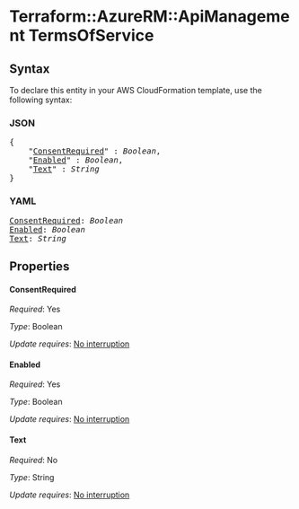 # Terraform::AzureRM::ApiManagement TermsOfService

## Syntax

To declare this entity in your AWS CloudFormation template, use the following syntax:

### JSON

<pre>
{
    "<a href="#consentrequired" title="ConsentRequired">ConsentRequired</a>" : <i>Boolean</i>,
    "<a href="#enabled" title="Enabled">Enabled</a>" : <i>Boolean</i>,
    "<a href="#text" title="Text">Text</a>" : <i>String</i>
}
</pre>

### YAML

<pre>
<a href="#consentrequired" title="ConsentRequired">ConsentRequired</a>: <i>Boolean</i>
<a href="#enabled" title="Enabled">Enabled</a>: <i>Boolean</i>
<a href="#text" title="Text">Text</a>: <i>String</i>
</pre>

## Properties

#### ConsentRequired

_Required_: Yes

_Type_: Boolean

_Update requires_: [No interruption](https://docs.aws.amazon.com/AWSCloudFormation/latest/UserGuide/using-cfn-updating-stacks-update-behaviors.html#update-no-interrupt)

#### Enabled

_Required_: Yes

_Type_: Boolean

_Update requires_: [No interruption](https://docs.aws.amazon.com/AWSCloudFormation/latest/UserGuide/using-cfn-updating-stacks-update-behaviors.html#update-no-interrupt)

#### Text

_Required_: No

_Type_: String

_Update requires_: [No interruption](https://docs.aws.amazon.com/AWSCloudFormation/latest/UserGuide/using-cfn-updating-stacks-update-behaviors.html#update-no-interrupt)

